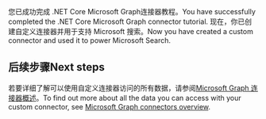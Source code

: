 <!-- markdownlint-disable MD002 MD025 MD041 -->

<span data-ttu-id="e77cb-101">您已成功完成 .NET Core Microsoft Graph连接器教程。</span><span class="sxs-lookup"><span data-stu-id="e77cb-101">You have successfully completed the .NET Core Microsoft Graph connector tutorial.</span></span> <span data-ttu-id="e77cb-102">现在，你已创建自定义连接器并用于支持 Microsoft 搜索。</span><span class="sxs-lookup"><span data-stu-id="e77cb-102">Now you have created a custom connector and used it to power Microsoft Search.</span></span>

## <a name="next-steps"></a><span data-ttu-id="e77cb-103">后续步骤</span><span class="sxs-lookup"><span data-stu-id="e77cb-103">Next steps</span></span>
<span data-ttu-id="e77cb-104">若要详细了解可以使用自定义连接器访问的所有数据，请参阅[Microsoft Graph 连接器概述](connecting-external-content-connectors-overview.md)。</span><span class="sxs-lookup"><span data-stu-id="e77cb-104">To find out more about all the data you can access with your custom connector, see [Microsoft Graph connectors overview](connecting-external-content-connectors-overview.md).</span></span>
